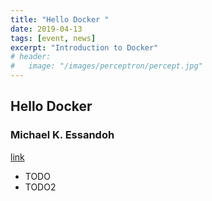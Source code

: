 ```yaml
---
title: "Hello Docker "
date: 2019-04-13
tags: [event, news]
excerpt: "Introduction to Docker"
# header:
#   image: "/images/perceptron/percept.jpg"
---
```


## Hello Docker 
### Michael K. Essandoh

[link](https://link.com)

- TODO
- TODO2
